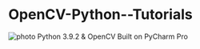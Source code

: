 # OpenCV-Python--Tutorials
![photo](http://3.bp.blogspot.com/-TaMakp7ibqI/WUEje7NceLI/AAAAAAAAAq8/okR_T-3_GEo5OlEgnrrJWMUxOp8tOfiwACK4BGAYYCw/s1600/opencv-python.png)
Python 3.9.2 &amp; OpenCV Built on PyCharm Pro
